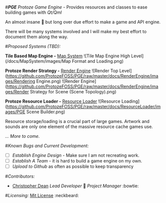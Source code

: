 #***PGE***
*Protoze Game Engine* - Provides resources and classes to ease building games with *Qt/Qml*

An almost insane :grimacing: but long over due effort to make a game and API engine.

There will be many systems involved and I will make my best effort to document them along the way.



#*Proposed Systems (TBD):*


**Tile Based Map Engine -** [Map System](https://github.com/ProtozeFOSS/PGE/raw/master/docs/MapSystem)
![Tile Map Engine High Level](/docs/MapSystem/images/Map Format and Loading.png)


**Protoze Render Strategy -** [Render Engine](https://github.com/ProtozeFOSS/PGE/raw/master/docs/RenderEngine)
![Render Top Level](https://github.com/ProtozeFOSS/PGE/raw/master/docs/RenderEngine/images/Rendering Engine.png)
![Render Engine](https://github.com/ProtozeFOSS/PGE/raw/master/docs/RenderEngine/images/Render Strategy for Scene (Scene Topology).png)


**Protoze Resource Loader -** [Resource Loader](https://github.com/ProtozeFOSS/PGE/raw/master/docs/ResourceLoader)
![Resource Loading](https://github.com/ProtozeFOSS/PGE/raw/master/docs/ResourceLoader/images/PGE Scene Builder.png)

Resource storage/loading is a crucial part of large games. Artwork and sounds are only one element of the massive resource cache games use.



*... More to come.*

#*Known Bugs and Current Development:*
- [ ] *Establish Engine Design* - Make sure I am not recreating work.
- [ ] *Establish A Team* - it is hard to build a game engine on my own.
- [ ] *Upload to Github* as often as possible to keep transparency

#*Contributors:*
* [Christopher Dean](https://github.com/Tpimp) *Lead Developer* :muscle:   *Project Manager*  :bowtie:

#*Licensing:*
[Mit License](https://github.com/ProtozeFOSS/PGE/raw/master/LICENSE) :neckbeard:
